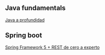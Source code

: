 ## Java fundamentals

[Java a profundidad](https://www.udemy.com/course/java-a-profundidad-devs4j/)

## Spring boot

[Spring Framework 5 + REST de cero a experto](https://www.udemy.com/course/spring-boot-rest/)
